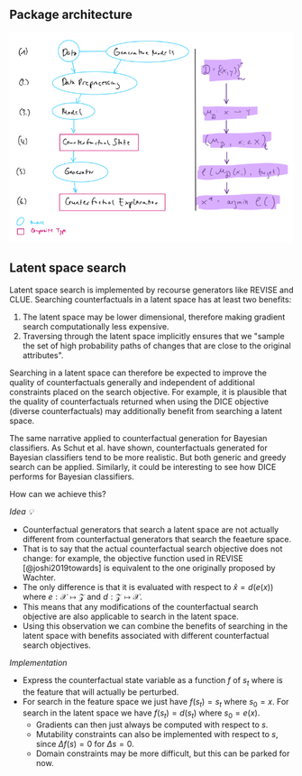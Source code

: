 
## Package architecture

![](www/architecture.png)
## Latent space search

Latent space search is implemented by recourse generators like REVISE and CLUE. Searching counterfactuals in a latent space has at least two benefits:

1. The latent space may be lower dimensional, therefore making gradient search computationally less expensive.
2. Traversing through the latent space implicitly ensures that we "sample the set of high probability paths of changes that are close to the original attributes".

Searching in a latent space can therefore be expected to improve the quality of counterfactuals generally and independent of additional constraints placed on the search objective. For example, it is plausible that the quality of counterfactuals returned when using the DICE objective (diverse counterfactuals) may additionally benefit from searching a latent space. 

The same narrative applied to counterfactual generation for Bayesian classifiers. As Schut et al. have shown, counterfactuals generated for Bayesian classifiers tend to be more realistic. But both generic and greedy search can be applied. Similarly, it could be interesting to see how DICE performs for Bayesian classifiers. 

How can we achieve this?

*Idea 💡*

- Counterfactual generators that search a latent space are not actually different from counterfactual generators that search the feaeture space. 
- That is to say that the actual counterfactual search objective does not change: for example, the objective function used in REVISE [@joshi2019towards] is equivalent to the one originally proposed by Wachter. 
- The only difference is that it is evaluated with respect to $\hat{x}=d(e(x))$ where $e:\mathcal{X}\mapsto\mathcal{Z}$ and $d:\mathcal{Z}\mapsto\mathcal{X}$.
- This means that any modifications of the counterfactual search objective are also applicable to search in the latent space. 
- Using this observation we can combine the benefits of searching in the latent space with benefits associated with different counterfactual search objectives. 

*Implementation*

- Express the counterfactual state variable as a function $f$ of $s_t$ where is the feature that will actually be perturbed. 
- For search in the feature space we just have $f(s_t)=s_t$ where $s_0=x$. For search in the latent space we have $f(s_t)=d(s_t)$ where $s_0=e(x)$.
    - Gradients can then just always be computed with respect to $s$.
    - Mutability constraints can also be implemented with respect to $s$, since $\Delta f(s)=0$ for $\Delta s=0$.
    - Domain constraints may be more difficult, but this can be parked for now. 
